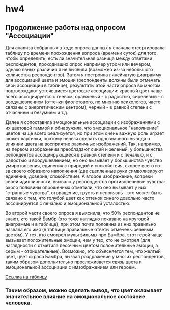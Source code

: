 # hw4
## Продолжение работы над опросом "Ассоциации"
Для анализа собранных в ходе опроса данных я сначала отсортировала таблицу по времени прохождения вопроса (времени суток) для того, чтобы определить, есть ли значительная разница между ответами респондентов, проходивших опрос например утром или вечером, однако явных различий я не выявила (возможно из-за небольшого количества респондентов).
Затем я построила линейчатую диаграмму для ассоциаций цвета и эмоции (респонденты должны были отмечать свои ассоциации в таблице), результаты этой части опроса во многом подтверждают устоявшиеся цветовые ассоциации: красный цвет чаще всего ассоциируется с гневом, оранжевый - с радостью, сиреневый - с воодушевлением (оттенки фиолетового, по мнению психологов, часто связаны с энергетическим центром), черный - в равной степени с отчаянием и безумием и т.д.

Далее я сопоставила эмоциональные ассоциации с изображениями с их цветовой гаммой и обнаружила, что эмоциональное "наполнение" цветов чаще всего реализуется, но при этом очень важную роль играет сюжет картинки, поэтому нельзя сделать однозначного вывода о влиянии цвета на восприятие различных изображений. Так, например, на первом изображении преобладают синий и зеленый, у большинства репондентов ассоциирующиеся в равной степени и с печалью, и с радостью и воодушевлением, но оно вызывает у большинства чувство умиротворения, единения с природой и спокойствия, скорее всего из-за своего образного наполнения (две сцепленные руки символизируют единение, доверие, спокойствие). А второе изображение, вопреки своей идилличности, вызвало у респондентов противоречивые чувства: около половины опрошенных отметили, что оно вызывает у них "странные чувства", отвращение, грусть и неприязнь - это может быть связано с тем, что голубой цвет как оттенок синего довольно часто ассоциируется с печалью и эмоциональной усталостью. 

Во второй части своего опроса я выяснила, что 50% респондентов не знают, кто такой Бамбр (это тоже наглядно показано на круговой диаграмме и в таблице), при этом почти половина из них правильно назвала его имя (в таблице правильные ответы отмечены зеленым цветом). У тех, кто смотрел мультфильмы про Бамбра, этот герой чаще вызывает положительные эмоции, чем у тех, кто не смотрел (для наглядности я отметила песочным цветом положительные эмоции, а серым - отрицательные). Возможно, это объясняется тем, что желтый цвет, цвет окраса Бамбра, вызвал раздражение у многих респондентов, таким образом дополнительно прослеживается связь цвета и эмоциональной ассоциации с имзображением или героем.

[Ссылка на таблицу](https://docs.google.com/spreadsheets/d/1M5mxNAdH4iRUlwKvWUs7su2JBWCF6gQ1FJ4opTpTcHc/edit#gid=1027230128)

### Таким образом, можно сделать вывод, что цвет оказывает значительное влияние на эмоциональное состояние человека.
